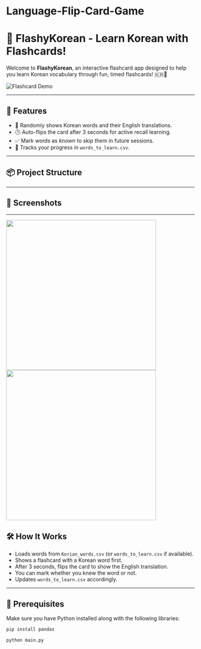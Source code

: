 # Language-Flip-Card-Game
# 🌟 FlashyKorean - Learn Korean with Flashcards!

Welcome to **FlashyKorean**, an interactive flashcard app designed to help you learn Korean vocabulary through fun, timed flashcards! 🇰🇷🧠

![Flashcard Demo](images/demo.gif)

---

## 🚀 Features

- 🔁 Randomly shows Korean words and their English translations.
- 🕒 Auto-flips the card after 3 seconds for active recall learning.
- ✅ Mark words as *known* to skip them in future sessions.
- 📁 Tracks your progress in `words_to_learn.csv`.

---

## 📦 Project Structure


---

##  📸 Screenshots
---
<img src = "https://github.com/user-attachments/assets/2773b1bc-e588-4483-857b-6283b4da85b6" width = "400">

<img src = "https://github.com/user-attachments/assets/85173c83-19db-44bf-ba6d-6102c5244d27" width = "400">



## 🛠️ How It Works

- Loads words from `Korian_words.csv` (or `words_to_learn.csv` if available).
- Shows a flashcard with a Korean word first.
- After 3 seconds, flips the card to show the English translation.
- You can mark whether you knew the word or not.
- Updates `words_to_learn.csv` accordingly.

---

## 📌 Prerequisites

Make sure you have Python installed along with the following libraries:

```bash
pip install pandas

python main.py


